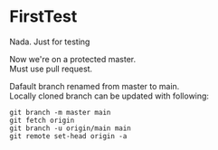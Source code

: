 # FirstTest
Nada. Just for testing


Now we're on a protected master.  
Must use pull request.  

Dafault branch renamed from master to main.  
Locally cloned branch can be updated with following:  
```
git branch -m master main
git fetch origin
git branch -u origin/main main
git remote set-head origin -a
```
